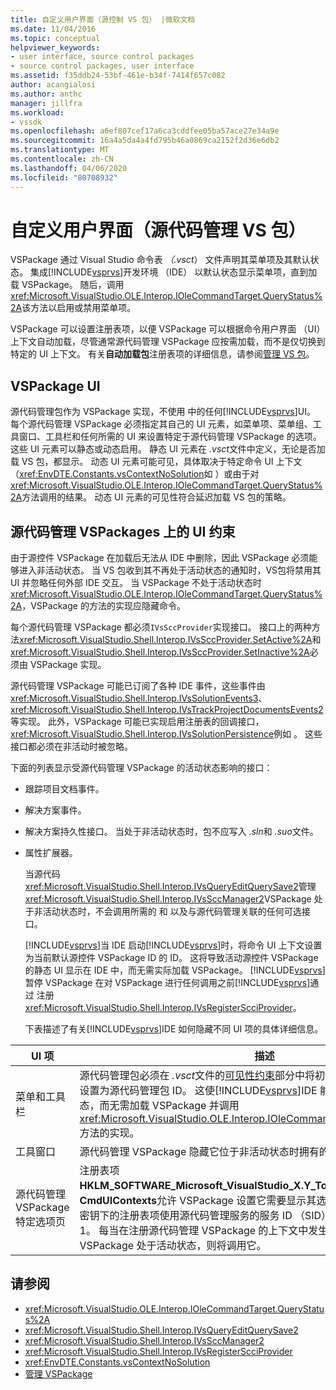 ```yaml
---
title: 自定义用户界面（源控制 VS 包） |微软文档
ms.date: 11/04/2016
ms.topic: conceptual
helpviewer_keywords:
- user interface, source control packages
- source control packages, user interface
ms.assetid: f35ddb24-53bf-461e-b34f-7414f657c082
author: acangialosi
ms.author: anthc
manager: jillfra
ms.workload:
- vssdk
ms.openlocfilehash: a6ef807cef17a6ca3cddfee05ba57ace27e34a9e
ms.sourcegitcommit: 16a4a5da4a4fd795b46a0869ca2152f2d36e6db2
ms.translationtype: MT
ms.contentlocale: zh-CN
ms.lasthandoff: 04/06/2020
ms.locfileid: "80708932"
---
```

# <a name="custom-user-interface-source-control-vspackage"></a>自定义用户界面（源代码管理 VS 包）
VSPackage 通过 Visual Studio 命令表 *（.vsct*） 文件声明其菜单项及其默认状态。 集成[!INCLUDE[vsprvs](../../code-quality/includes/vsprvs_md.md)]开发环境 （IDE） 以默认状态显示菜单项，直到加载 VSPackage。 随后，调用<xref:Microsoft.VisualStudio.OLE.Interop.IOleCommandTarget.QueryStatus%2A>该方法以启用或禁用菜单项。

 VSPackage 可以设置注册表项，以便 VSPackage 可以根据命令用户界面 （UI） 上下文自动加载，尽管通常源代码管理 VSPackage 应按需加载，而不是仅切换到特定的 UI 上下文。 有关**自动加载包**注册表项的详细信息，请参阅[管理 VS 包](../../extensibility/managing-vspackages.md)。

## <a name="vspackage-ui"></a>VSPackage UI
 源代码管理包作为 VSPackage 实现，不使用 中的任何[!INCLUDE[vsprvs](../../code-quality/includes/vsprvs_md.md)]UI。 每个源代码管理 VSPackage 必须指定其自己的 UI 元素，如菜单项、菜单组、工具窗口、工具栏和任何所需的 UI 来设置特定于源代码管理 VSPackage 的选项。 这些 UI 元素可以静态或动态启用。 静态 UI 元素在 *.vsct*文件中定义，无论是否加载 VS 包，都显示。 动态 UI 元素可能可见，具体取决于特定命令 UI 上下文（<xref:EnvDTE.Constants.vsContextNoSolution>如 ）或由于对<xref:Microsoft.VisualStudio.OLE.Interop.IOleCommandTarget.QueryStatus%2A>方法调用的结果。 动态 UI 元素的可见性符合延迟加载 VS 包的策略。

## <a name="ui-constraints-on-source-control-vspackages"></a>源代码管理 VSPackages 上的 UI 约束
 由于源控件 VSPackage 在加载后无法从 IDE 中删除，因此 VSPackage 必须能够进入非活动状态。 当 VS 包收到其不再处于活动状态的通知时，VS包将禁用其 UI 并忽略任何外部 IDE 交互。 当 VSPackage 不处于活动状态时<xref:Microsoft.VisualStudio.OLE.Interop.IOleCommandTarget.QueryStatus%2A>，VSPackage 的方法的实现应隐藏命令。

 每个源代码管理 VSPackage 都必须`IVsSccProvider`实现接口。 接口上的两种方法<xref:Microsoft.VisualStudio.Shell.Interop.IVsSccProvider.SetActive%2A>和<xref:Microsoft.VisualStudio.Shell.Interop.IVsSccProvider.SetInactive%2A>必须由 VSPackage 实现。

 源代码管理 VSPackage 可能已订阅了各种 IDE 事件，这些事件由<xref:Microsoft.VisualStudio.Shell.Interop.IVsSolutionEvents3>、<xref:Microsoft.VisualStudio.Shell.Interop.IVsTrackProjectDocumentsEvents2>等实现。 此外，VSPackage 可能已实现启用注册表的回调接口，<xref:Microsoft.VisualStudio.Shell.Interop.IVsSolutionPersistence>例如 。 这些接口都必须在非活动时被忽略。

 下面的列表显示受源代码管理 VSPackage 的活动状态影响的接口：

- 跟踪项目文档事件。

- 解决方案事件。

- 解决方案持久性接口。 当处于非活动状态时，包不应写入 *.sln*和 *.suo*文件。

- 属性扩展器。

  当源代码<xref:Microsoft.VisualStudio.Shell.Interop.IVsQueryEditQuerySave2>管理<xref:Microsoft.VisualStudio.Shell.Interop.IVsSccManager2>VSPackage 处于非活动状态时，不会调用所需的 和 以及与源代码管理关联的任何可选接口。

  [!INCLUDE[vsprvs](../../code-quality/includes/vsprvs_md.md)]当 IDE 启动[!INCLUDE[vsprvs](../../code-quality/includes/vsprvs_md.md)]时，将命令 UI 上下文设置为当前默认源控件 VSPackage ID 的 ID。 这将导致活动源控件 VSPackage 的静态 UI 显示在 IDE 中，而无需实际加载 VSPackage。 [!INCLUDE[vsprvs](../../code-quality/includes/vsprvs_md.md)]暂停 VSPackage 在对 VSPackage 进行任何调用之前[!INCLUDE[vsprvs](../../code-quality/includes/vsprvs_md.md)]通过 注册<xref:Microsoft.VisualStudio.Shell.Interop.IVsRegisterScciProvider>。

  下表描述了有关[!INCLUDE[vsprvs](../../code-quality/includes/vsprvs_md.md)]IDE 如何隐藏不同 UI 项的具体详细信息。

| UI 项 | 描述 |
| - | - |
| 菜单和工具栏 | 源代码管理包必须在 *.vsct*文件的[可见性约束](../../extensibility/visibilityconstraints-element.md)部分中将初始菜单和工具栏可见性状态设置为源代码管理包 ID。 这使[!INCLUDE[vsprvs](../../code-quality/includes/vsprvs_md.md)]IDE 能够适当地设置菜单项的状态，而无需加载 VSPackage 并调用<xref:Microsoft.VisualStudio.OLE.Interop.IOleCommandTarget.QueryStatus%2A>方法的实现。 |
| 工具窗口 | 源代码管理 VSPackage 隐藏它位于非活动状态时拥有的任何工具窗口。 |
| 源代码管理 VSPackage 特定选项页 | 注册表项**HKLM_SOFTWARE_Microsoft_VisualStudio_X.Y_ToolsOptionsPages_可见性CmdUIContexts**允许 VSPackage 设置它需要显示其选项页的上下文。 必须使用此密钥下的注册表项使用源代码管理服务的服务 ID （SID） 并为其分配 DWORD 值 1。 每当在注册源代码管理 VSPackage 的上下文中发生 UI 事件时，如果 VSPackage 处于活动状态，则将调用它。 |

## <a name="see-also"></a>请参阅
- <xref:Microsoft.VisualStudio.OLE.Interop.IOleCommandTarget.QueryStatus%2A>
- <xref:Microsoft.VisualStudio.Shell.Interop.IVsQueryEditQuerySave2>
- <xref:Microsoft.VisualStudio.Shell.Interop.IVsSccManager2>
- <xref:Microsoft.VisualStudio.Shell.Interop.IVsRegisterScciProvider>
- <xref:EnvDTE.Constants.vsContextNoSolution>
- [管理 VSPackage](../../extensibility/managing-vspackages.md)
